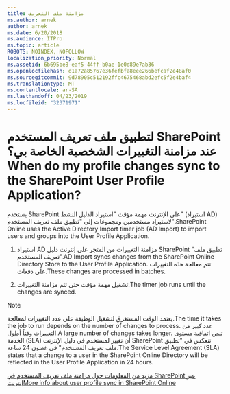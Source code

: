 ```yaml
---
title: مزامنة ملف التعريف
ms.author: arnek
author: arnek
ms.date: 6/20/2018
ms.audience: ITPro
ms.topic: article
ROBOTS: NOINDEX, NOFOLLOW
localization_priority: Normal
ms.assetid: 6b695be8-eaf5-44ff-b0ae-1e0d89e7ab36
ms.openlocfilehash: d1a72a85767e36fefbfa8eee266befcaf2e48af0
ms.sourcegitcommit: 9d78905c512192ffc4675468abd2efc5f2e4baf4
ms.translationtype: MT
ms.contentlocale: ar-SA
ms.lasthandoff: 04/23/2019
ms.locfileid: "32371971"
---
```

# <a name="when-do-my-profile-changes-sync-to-the-sharepoint-user-profile-application"></a><span data-ttu-id="8fc01-102">لتطبيق ملف تعريف المستخدم SharePoint عند مزامنة التغييرات الشخصية الخاصة بي؟</span><span class="sxs-lookup"><span data-stu-id="8fc01-102">When do my profile changes sync to the SharePoint User Profile Application?</span></span>

<span data-ttu-id="8fc01-103">يستخدم SharePoint على الإنترنت مهمة مؤقت "استيراد الدليل النشط" (استيراد AD) لاستيراد مستخدمين ومجموعات إلى "تطبيق ملف تعريف المستخدم".</span><span class="sxs-lookup"><span data-stu-id="8fc01-103">SharePoint Online uses the Active Directory Import timer job (AD Import) to import users and groups into the User Profile Application.</span></span> 
  
1. <span data-ttu-id="8fc01-104">استيراد AD مزامنة التغييرات من المتجر على إنترنت دليل SharePoint "تطبيق ملف تعريف المستخدم".</span><span class="sxs-lookup"><span data-stu-id="8fc01-104">AD Import syncs changes from the SharePoint Online Directory Store to the User Profile Application.</span></span> <span data-ttu-id="8fc01-105">تتم معالجة هذه التغييرات على دفعات.</span><span class="sxs-lookup"><span data-stu-id="8fc01-105">These changes are processed in batches.</span></span>
    
2. <span data-ttu-id="8fc01-106">تشغيل مهمة مؤقت حتى تتم مزامنة التغييرات.</span><span class="sxs-lookup"><span data-stu-id="8fc01-106">The timer job runs until the changes are synced.</span></span>
    
> [!NOTE]
> <span data-ttu-id="8fc01-107">يعتمد الوقت المستغرق لتشغيل الوظيفة على عدد التغييرات لمعالجة.</span><span class="sxs-lookup"><span data-stu-id="8fc01-107">The time it takes the job to run depends on the number of changes to process.</span></span> <span data-ttu-id="8fc01-108">عدد كبير من التغييرات وقتاً أطول.</span><span class="sxs-lookup"><span data-stu-id="8fc01-108">A large number of changes takes longer.</span></span> <span data-ttu-id="8fc01-109">تنص اتفاقية مستوى الخدمة (SLA) أن تغيير لمستخدم في دليل الإنترنت SharePoint تنعكس في "تطبيق ملف تعريف المستخدم" في غضون 24 ساعة.</span><span class="sxs-lookup"><span data-stu-id="8fc01-109">The Service Level Agreement (SLA) states that a change to a user in the SharePoint Online Directory will be reflected in the User Profile Application in 24 hours.</span></span> 
  
[<span data-ttu-id="8fc01-110">مزيد من المعلومات حول مزامنة ملف تعريف المستخدم في SharePoint عبر إنترنت</span><span class="sxs-lookup"><span data-stu-id="8fc01-110">More info about user profile sync in SharePoint Online</span></span>](https://go.microsoft.com/fwlink/?linkid=875671)
  

